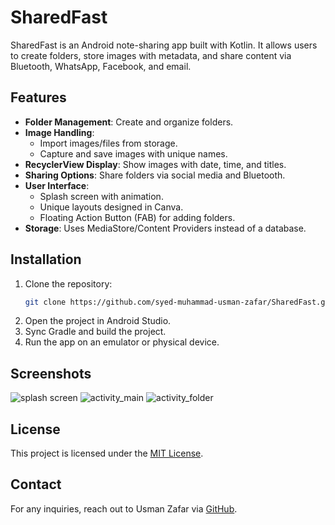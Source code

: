 # SharedFast

SharedFast is an Android note-sharing app built with Kotlin. It allows users to create folders, store images with metadata, and share content via Bluetooth, WhatsApp, Facebook, and email.

## Features

- **Folder Management**: Create and organize folders.
- **Image Handling**:
  - Import images/files from storage.
  - Capture and save images with unique names.
- **RecyclerView Display**: Show images with date, time, and titles.
- **Sharing Options**: Share folders via social media and Bluetooth.
- **User Interface**:
  - Splash screen with animation.
  - Unique layouts designed in Canva.
  - Floating Action Button (FAB) for adding folders.
- **Storage**: Uses MediaStore/Content Providers instead of a database.

## Installation

1. Clone the repository:
   ```sh
   git clone https://github.com/syed-muhammad-usman-zafar/SharedFast.git
   ```
2. Open the project in Android Studio.
3. Sync Gradle and build the project.
4. Run the app on an emulator or physical device.

## Screenshots
![splash screen](https://github.com/user-attachments/assets/0842612c-a62a-4da1-9b18-6c1a7f019b7c)
![activity_main](https://github.com/user-attachments/assets/a72096a6-ee80-4f6b-95ae-b1e22db3a1dd)
![activity_folder](https://github.com/user-attachments/assets/0ebc2959-0a8f-435d-937b-02eb2a8fdde1)


## License
This project is licensed under the [MIT License](LICENSE).

## Contact
For any inquiries, reach out to Usman Zafar via [GitHub](https://github.com/syed-muhammad-usman-zafar).
